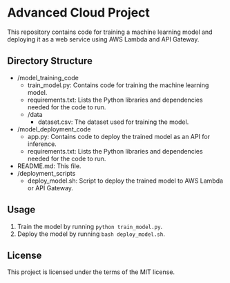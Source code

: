 # Advanced Cloud Project

This repository contains code for training a machine learning model and deploying it as a web service using AWS Lambda and API Gateway.

## Directory Structure

- /model_training_code
    - train_model.py: Contains code for training the machine learning model.
    - requirements.txt: Lists the Python libraries and dependencies needed for the code to run.
    - /data
        - dataset.csv: The dataset used for training the model.
- /model_deployment_code
    - app.py: Contains code to deploy the trained model as an API for inference.
    - requirements.txt: Lists the Python libraries and dependencies needed for the code to run.
- README.md: This file.
- /deployment_scripts
    - deploy_model.sh: Script to deploy the trained model to AWS Lambda or API Gateway.

## Usage

1. Train the model by running `python train_model.py`.
2. Deploy the model by running `bash deploy_model.sh`.

## License

This project is licensed under the terms of the MIT license.
